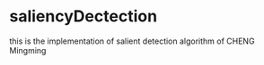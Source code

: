 saliencyDectection
==================

this is the implementation of salient detection algorithm of CHENG Mingming
